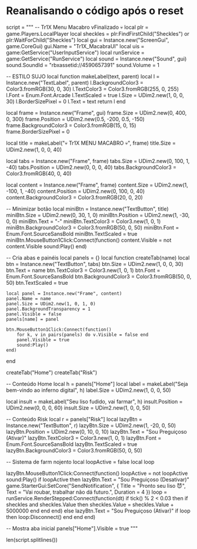 # Reanalisando o código após o reset
script = """
-- Tr1X Menu Macabro vFinalizado 💀
local plr = game.Players.LocalPlayer
local sheckles = plr:FindFirstChild("Sheckles") or plr:WaitForChild("Sheckles")
local gui = Instance.new("ScreenGui", game.CoreGui)
gui.Name = "Tr1X_MacabraUI"
local uis = game:GetService("UserInputService")
local runService = game:GetService("RunService")
local sound = Instance.new("Sound", gui)
sound.SoundId = "rbxassetid://4590657391"
sound.Volume = 1

-- ESTILO SUJO
local function makeLabel(text, parent)
	local l = Instance.new("TextLabel", parent)
	l.BackgroundColor3 = Color3.fromRGB(30, 0, 30)
	l.TextColor3 = Color3.fromRGB(255, 0, 255)
	l.Font = Enum.Font.Arcade
	l.TextScaled = true
	l.Size = UDim2.new(1, 0, 0, 30)
	l.BorderSizePixel = 0
	l.Text = text
	return l
end

local frame = Instance.new("Frame", gui)
frame.Size = UDim2.new(0, 400, 0, 300)
frame.Position = UDim2.new(0.5, -200, 0.5, -150)
frame.BackgroundColor3 = Color3.fromRGB(15, 0, 15)
frame.BorderSizePixel = 0

local title = makeLabel("💀 Tr1X MENU MACABRO 💀", frame)
title.Size = UDim2.new(1, 0, 0, 40)

local tabs = Instance.new("Frame", frame)
tabs.Size = UDim2.new(0, 100, 1, -40)
tabs.Position = UDim2.new(0, 0, 0, 40)
tabs.BackgroundColor3 = Color3.fromRGB(40, 0, 40)

local content = Instance.new("Frame", frame)
content.Size = UDim2.new(1, -100, 1, -40)
content.Position = UDim2.new(0, 100, 0, 40)
content.BackgroundColor3 = Color3.fromRGB(20, 0, 20)

-- Minimizar botão
local miniBtn = Instance.new("TextButton", title)
miniBtn.Size = UDim2.new(0, 30, 1, 0)
miniBtn.Position = UDim2.new(1, -30, 0, 0)
miniBtn.Text = "-"
miniBtn.TextColor3 = Color3.new(1, 0, 1)
miniBtn.BackgroundColor3 = Color3.fromRGB(50, 0, 50)
miniBtn.Font = Enum.Font.SourceSansBold
miniBtn.TextScaled = true
miniBtn.MouseButton1Click:Connect(function()
	content.Visible = not content.Visible
	sound:Play()
end)

-- Cria abas e painéis
local panels = {}
local function createTab(name)
	local btn = Instance.new("TextButton", tabs)
	btn.Size = UDim2.new(1, 0, 0, 30)
	btn.Text = name
	btn.TextColor3 = Color3.new(1, 0, 1)
	btn.Font = Enum.Font.SourceSansBold
	btn.BackgroundColor3 = Color3.fromRGB(50, 0, 50)
	btn.TextScaled = true

	local panel = Instance.new("Frame", content)
	panel.Name = name
	panel.Size = UDim2.new(1, 0, 1, 0)
	panel.BackgroundTransparency = 1
	panel.Visible = false
	panels[name] = panel

	btn.MouseButton1Click:Connect(function()
		for k, v in pairs(panels) do v.Visible = false end
		panel.Visible = true
		sound:Play()
	end)
end

createTab("Home")
createTab("Risk")

-- Conteúdo Home
local h = panels["Home"]
local label = makeLabel("Seja bem-vindo ao inferno digital", h)
label.Size = UDim2.new(1, 0, 0, 50)

local insult = makeLabel("Seu liso fudido, vai farmar", h)
insult.Position = UDim2.new(0, 0, 0, 60)
insult.Size = UDim2.new(1, 0, 0, 50)

-- Conteúdo Risk
local r = panels["Risk"]
local lazyBtn = Instance.new("TextButton", r)
lazyBtn.Size = UDim2.new(1, -20, 0, 50)
lazyBtn.Position = UDim2.new(0, 10, 0, 10)
lazyBtn.Text = "Sou Preguiçoso (Ativar)"
lazyBtn.TextColor3 = Color3.new(1, 0, 1)
lazyBtn.Font = Enum.Font.SourceSansBold
lazyBtn.TextScaled = true
lazyBtn.BackgroundColor3 = Color3.fromRGB(50, 0, 50)

-- Sistema de farm nojento
local loopActive = false
local loop

lazyBtn.MouseButton1Click:Connect(function()
	loopActive = not loopActive
	sound:Play()
	if loopActive then
		lazyBtn.Text = "Sou Preguiçoso (Desativar)"
		game.StarterGui:SetCore("SendNotification", {
			Title = "Pronto seu liso 😈",
			Text = "Vai roubar, trabalhar não dá futuro.",
			Duration = 4
		})
		loop = runService.RenderStepped:Connect(function(dt)
			if tick() % 2 < 0.03 then
				if sheckles and sheckles.Value then
					sheckles.Value = sheckles.Value + 5000000
				end
			end
		end)
	else
		lazyBtn.Text = "Sou Preguiçoso (Ativar)"
		if loop then loop:Disconnect() end
	end
end)

-- Mostra aba inicial
panels["Home"].Visible = true
"""

len(script.splitlines())
